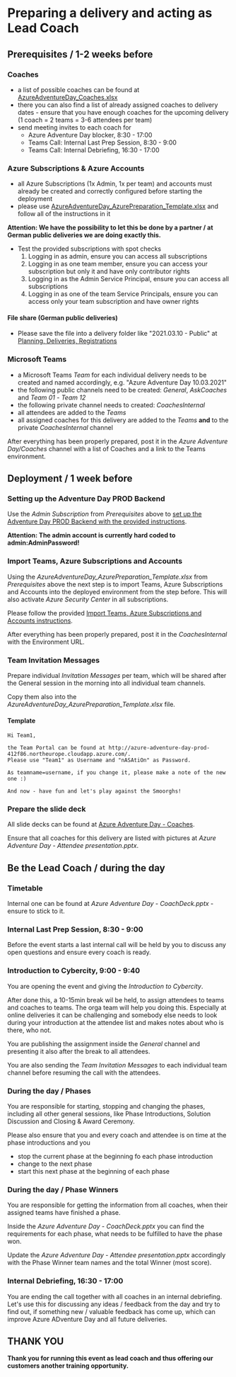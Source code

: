# Preparing a delivery and acting as Lead Coach

## Prerequisites / 1-2 weeks before

### Coaches

* a list of possible coaches can be found at [AzureAdventureDay_Coaches.xlsx](https://microsofteur.sharepoint.com/:x:/t/AzureAdventureDay/EUggwWr3VcpLhL_9mVg4bFABJ6CyCHGN3SAdTc2WYMbidA?e=sccR3Z)
* there you can also find a list of already assigned coaches to delivery dates - ensure that you have enough coaches for the upcoming delivery (1 coach = 2 teams = 3-6 attendees per team)
* send meeting invites to each coach for
  * Azure Adventure Day blocker, 8:30 - 17:00
  * Teams Call: Internal Last Prep Session, 8:30 - 9:00
  * Teams Call: Internal Debriefing, 16:30 - 17:00

### Azure Subscriptions & Azure Accounts

* all Azure Subscriptions (1x Admin, 1x per team) and accounts must already be created and correctly configured before starting the deployment
* please use [AzureAdventureDay_AzurePreparation_Template.xlsx](/AdventureDayBackend/team-import/AzureAdventureDay_AzurePreparation_Template.xlsx) and follow all of the instructions in it

**Attention: We have the possibility to let this be done by a partner / at German public deliveries we are doing exactly this.**

* Test the provided subscriptions with spot checks
  1. Logging in as admin, ensure you can access all subscriptions
  2. Logging in as one team member, ensure you can access your subscription but only it and have only contributor rights
  3. Logging in as the Admin Service Principal, ensure you can access all subscriptions
  4. Logging in as one of the team Service Principals, ensure you can access only your team subscription and have owner rights

#### File share (German public deliveries)

* Please save the file into a delivery folder like "2021.03.10 - Public" at [Planning, Deliveries, Registrations](https://microsofteur.sharepoint.com/:f:/r/teams/AzureAdventureDay/Shared%20Documents/Planning,%20Deliveries,%20Registrations?csf=1&web=1&e=41azRT)


### Microsoft Teams

* a Microsoft Teams *Team* for each individual delivery needs to be created and named accordingly, e.g. "Azure Adventure Day 10.03.2021"
* the following public channels need to be created: *General*, *AskCoaches* and *Team 01* - *Team 12*
* the following private channel needs to created: *CoachesInternal*
* all attendees are added to the *Teams*
* all assigned coaches for this delivery are added to the *Teams* **and** to the private *CoachesInternal* channel

After everything has been properly prepared, post it in the *Azure Adventure Day/Coaches* channel with a list of Coaches and a link to the Teams environment.

## Deployment / 1 week before

### Setting up the Adventure Day PROD Backend

Use the *Admin Subscription* from *Prerequisites* above to [set up the Adventure Day PROD Backend with the provided instructions](/docs/prod-deployment.md).

**Attention: The admin account is currently hard coded to admin:AdminPassword!**

### Import Teams, Azure Subscriptions and Accounts

Using the *AzureAdventureDay_AzurePreparation_Template.xlsx* from *Prerequisites* above the next step is to import Teams, Azure Subscriptions and Accounts into the deployed environment from the step before. This will also activate *Azure Security Center* in all subscriptions.

Please follow the provided [Import Teams, Azure Subscriptions and Accounts instructions](/AdventureDayBackend/team-import/ReadMe.md).

After everything has been properly prepared, post it in the *CoachesInternal* with the Environment URL.

### Team Invitation Messages

Prepare individual *Invitation Messages* per team, which will be shared after the General session in the morning into all individual team channels.

Copy them also into the *AzureAdventureDay_AzurePreparation_Template.xlsx* file.

#### Template

```
Hi Team1,

the Team Portal can be found at http://azure-adventure-day-prod-412f86.northeurope.cloudapp.azure.com/.
Please use "Team1" as Username and "nASAtiOn" as Password.

As teamname=username, if you change it, please make a note of the new one :)

And now - have fun and let's play against the Smoorghs!
```

### Prepare the slide deck

All slide decks can be found at [Azure Adventure Day - Coaches](https://microsofteur.sharepoint.com/:f:/r/teams/AzureAdventureDay526-Coaches/Shared%20Documents/Coaches?csf=1&web=1&e=JML7QI).

Ensure that all coaches for this delivery are listed with pictures at *Azure Adventure Day - Attendee presentation.pptx*.

## Be the Lead Coach / during the day

### Timetable

Internal one can be found at *Azure Adventure Day - CoachDeck.pptx* - ensure to stick to it.

### Internal Last Prep Session, 8:30 - 9:00

Before the event starts a last internal call will be held by you to discuss any open questions and ensure every coach is ready.

### Introduction to Cybercity, 9:00 - 9:40

You are opening the event and giving the *Introduction to Cybercity*.

After done this, a 10-15min break wil be held, to assign attendees to teams and coaches to teams. The orga team will help you doing this. Especially at online deliveries it can be challenging and somebody else needs to look during your introduction at the attendee list and makes notes about who is there, who not.

You are publishing the assignment inside the *General* channel and presenting it also after the break to all attendees.

You are also sending the *Team Invitation Messages* to each individual team channel before resuming the call with the attendees.

### During the day / Phases

You are responsible for starting, stopping and changing the phases, including all other general sessions, like Phase Introductions, Solution Discussion and Closing & Award Ceremony.

Please also ensure that you and every coach and attendee is on time at the phase introductions and you

* stop the current phase at the beginning fo each phase introduction
* change to the next phase
* start this next phase at the  beginning of each phase

### During the day / Phase Winners

You are responsible for getting the information from all coaches, when their assigned teams have finished a phase.

Inside the *Azure Adventure Day - CoachDeck.pptx* you can find the requirements for each phase, what needs to be fulfilled to have the phase won.

Update the *Azure Adventure Day - Attendee presentation.pptx* accordingly with the Phase Winner team names and the total Winner (most score).

### Internal Debriefing, 16:30 - 17:00

You are ending the call together with all coaches in an internal debriefing. Let's use this for discussing any ideas / feedback from the day and try to find out, if something new / valuable feedback has come up, which can improve Azure ADventure Day and all future deliveries.

## THANK YOU

**Thank you for running this event as lead coach and thus offering our customers another training opportunity.**
